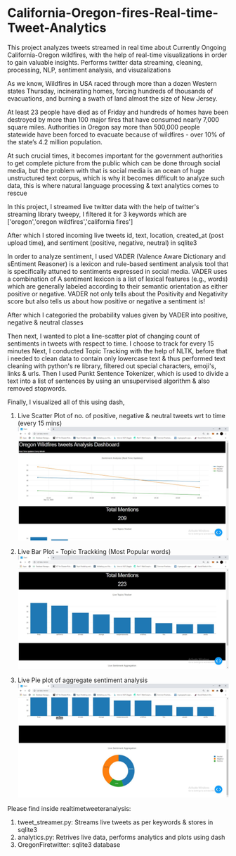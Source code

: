 # California-Oregon-fires-Real-time-Tweet-Analytics
This project analyzes tweets streamed in real time about Currently Ongoing California-Oregon wildfires, with the help of real-time visualizations in order to gain valuable insights. Performs twitter data streaming, cleaning, processing, NLP, sentiment analysis, and visuzalizations 


As we know, Wildfires in USA raced through more than a dozen Western states Thursday, incinerating homes, forcing hundreds of thousands of evacuations, and burning a swath of land almost the size of New Jersey.

At least 23 people have died as of Friday and hundreds of homes have been destroyed by more than 100 major fires that have consumed nearly 7,000 square miles. Authorities in Oregon say more than 500,000 people statewide have been forced to evacuate because of wildfires - over 10% of the state’s 4.2 million population.

At such crucial times, it becomes important for the government authorities to get complete picture from  the public which can be done through social media,
but the problem with that is social media is an ocean of huge unstructured text corpus, which is why it becomes difficult to analyze such data, this is where natural language processing & text analytics comes to rescue

In this project, I streamed live twitter data with the help of twitter's streaming library tweepy, I filtered it for 3 keywords which are ['oregon','oregon wildfires','california fires']

After which I stored incoming live tweets id, text, location, created_at (post upload time), and sentiment (positive, negative, neutral) in sqlite3

In order to analyze sentiment, I used VADER (Valence Aware Dictionary and sEntiment Reasoner) is a lexicon and rule-based sentiment analysis tool that is specifically attuned to sentiments expressed in social media. VADER uses a combination of A sentiment lexicon is a list of lexical features (e.g., words) 
which are generally labeled according to their semantic orientation as either positive or negative. VADER not only tells about the Positivity and Negativity score but also tells us about how positive or negative a sentiment is!

After which I categoried the probability values given by VADER into positive, negative & neutral classes

Then next, I wanted to plot a line-scatter plot of changing count of sentiments in tweets with respect to time. I choose to track for every 15 minutes
Next, I conducted Topic Tracking with the help of NLTK, before that i needed to clean data to contain only lowercase text & thus performed text cleaning with python's re library,
filtered out special characters, emoji's, links & urls. Then I used Punkt Sentence Tokenizer, which is used to divide a text into a list of sentences by using an unsupervised algorithm & also removed stopwords.

Finally, I visualized all of this using dash, 

1. Live Scatter Plot of no. of positive, negative & neutral tweets wrt to time (every 15 mins) <br>
![Img](https://github.com/chelseafernandes2000/California-Oregon-fires-Real-time-Tweet-Analytics/blob/master/Realtimetweeteranalysis/Output%20Snapshots/snap_1.JPG)

2. Live Bar Plot - Topic Trackking (Most Popular words) <br>
![Img](https://github.com/chelseafernandes2000/California-Oregon-fires-Real-time-Tweet-Analytics/blob/master/Realtimetweeteranalysis/Output%20Snapshots/snap_2.JPG)

3. Live Pie plot of aggregate sentiment analysis <br>
![Img](https://github.com/chelseafernandes2000/California-Oregon-fires-Real-time-Tweet-Analytics/blob/master/Realtimetweeteranalysis/Output%20Snapshots/snap_3.JPG)


Please find inside realtimetweeteranalysis:
1. tweet_streamer.py: Streams live tweets as per keywords & stores in sqlite3
2. analytics.py: Retrives live data, performs analytics and plots using dash
3. OregonFiretwitter: sqlite3 database
